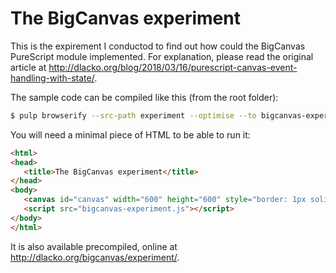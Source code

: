 # The BigCanvas experiment

This is the expirement I conductod to find out how could the BigCanvas PureScript module implemented. For explanation, please read the original article at http://dlacko.org/blog/2018/03/16/purescript-canvas-event-handling-with-state/.

The sample code can be compiled like this (from the root folder):

```bash
$ pulp browserify --src-path experiment --optimise --to bigcanvas-experiment.js
```

You will need a minimal piece of HTML to be able to run it:

```html
<html>
<head>
   <title>The BigCanvas experiment</title>
</head>
<body>
   <canvas id="canvas" width="600" height="600" style="border: 1px solid black;"/>
   <script src="bigcanvas-experiment.js"></script>
</body>
</html>
```

It is also available precompiled, online at http://dlacko.org/bigcanvas/experiment/.
